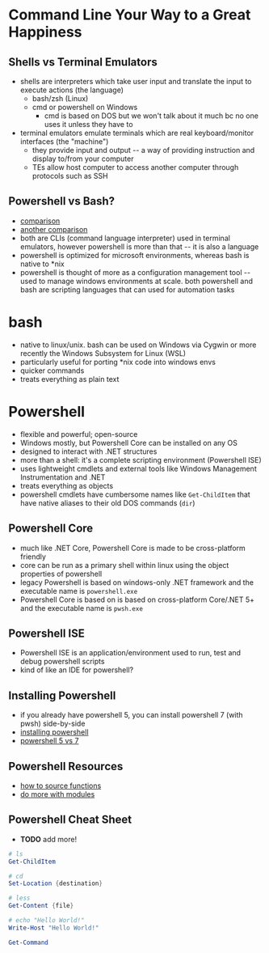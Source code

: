 # Command Line Your Way to a Great Happiness

## Shells vs Terminal Emulators
* shells are interpreters which take user input and translate the input to execute actions (the language)
	- bash/zsh (Linux)
	- cmd or powershell on Windows
		* cmd is based on DOS but we won't talk about it much bc no one uses it unless they have to
* terminal emulators emulate terminals which are real keyboard/monitor interfaces (the "machine")
	- they provide input and output -- a way of providing instruction and display to/from your computer
	- TEs allow host computer to access another computer through protocols such as SSH

## Powershell vs Bash?
* [comparison](https://www.cbtnuggets.com/blog/certifications/microsoft/powershell-vs-bash-whats-the-difference)
* [another comparison](https://www.techtarget.com/searchitoperations/tip/On-Windows-PowerShell-vs-Bash-comparison-gets-interesting)
* both are CLIs (command language interpreter) used in terminal emulators, however powershell is more than that -- it is also a language
* powershell is optimized for microsoft environments, whereas bash is native to *nix
* powershell is thought of more as a configuration management tool -- used to manage windows environments at scale. both powershell and bash are scripting languages that can used for automation tasks

# bash
* native to linux/unix. bash can be used on Windows via Cygwin or more recently the Windows Subsystem for Linux (WSL)
* particularly useful for porting *nix code into windows envs
* quicker commands
* treats everything as plain text

# Powershell
* flexible and powerful; open-source
* Windows mostly, but Powershell Core can be installed on any OS
* designed to interact with .NET structures
* more than a shell: it's a complete scripting environment (Powershell ISE)
* uses lightweight cmdlets and external tools like Windows Management Instrumentation and .NET
* treats everything as objects
* powershell cmdlets have cumbersome names like `Get-ChildItem` that have native aliases to their old DOS commands (`dir`)

## Powershell Core
* much like .NET Core, Powershell Core is made to be cross-platform friendly
* core can be run as a primary shell within linux using the object properties of powershell
* legacy Powershell is based on windows-only .NET framework and the executable name is `powershell.exe`
* Powershell Core is based on is based on cross-platform Core/.NET 5+ and the executable name is `pwsh.exe`

## Powershell ISE
* Powershell ISE is an application/environment used to run, test and debug powershell scripts
* kind of like an IDE for powershell?

## Installing Powershell
* if you already have powershell 5, you can install powershell 7 (with pwsh) side-by-side
* [installing powershell](https://learn.microsoft.com/en-us/powershell/scripting/install/installing-powershell-on-windows)
* [powershell 5 vs 7](https://learn.microsoft.com/en-us/powershell/scripting/whats-new/migrating-from-windows-powershell-51-to-powershell-7?view=powershell-7.3#using-powershell-7-side-by-side-with-windows-powershell-51)

## Powershell Resources
* [how to source functions](https://stackoverflow.com/a/6040725/7898566)
* [do more with modules](https://learn.microsoft.com/en-us/powershell/scripting/developer/module/how-to-write-a-powershell-script-module?view=powershell-7.3)

## Powershell Cheat Sheet
* **TODO** add more!

```powershell
# ls
Get-ChildItem

# cd
Set-Location {destination}

# less
Get-Content {file}

# echo "Hello World!"
Write-Host "Hello World!"

Get-Command
```

